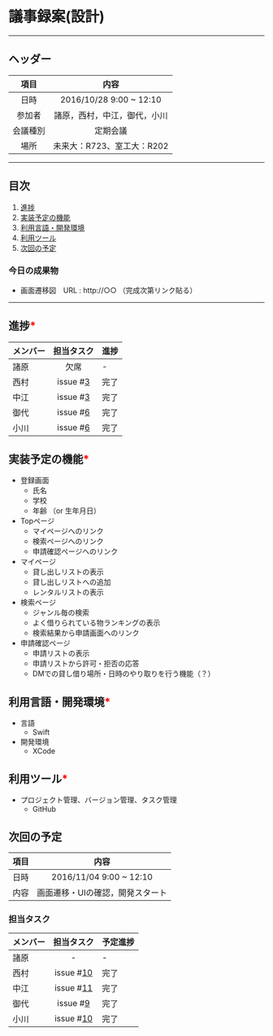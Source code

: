 # 議事録案(設計)
---
## ヘッダー
|項目|内容|
|:--:|:--:|
| 日時 | 2016/10/28 9:00 ~ 12:10|
| 参加者 | 諸原，西村，中江，御代，小川 |
| 会議種別 | 定期会議 |
| 場所 | 未来大：R723、室工大：R202 |

---
## 目次
1. [進捗](#ProgressReport)
1. [実装予定の機能](#anchar1)
2. [利用言語・開発環境](#anchar2)
3. [利用ツール](#anchar3)
4. [次回の予定](#anchar4)

### 今日の成果物
- 画面遷移図　URL : http://○○ （完成次第リンク貼る）

---

## <div id="ProgressReport"/> 進捗<font color = "red">*</font>

| メンバー | 担当タスク | 進捗 |
| :-- | :--: | :-- |
| 諸原 | 欠席 | - |
| 西村 | issue #[3](https://github.com/enpit2016fun/pbl_d/issues/3) | 完了 |
| 中江 | issue #[3](https://github.com/enpit2016fun/pbl_d/issues/3) | 完了 |
| 御代 | issue #[6](https://github.com/enpit2016fun/pbl_d/issues/6) | 完了 |
| 小川 | issue #[6](https://github.com/enpit2016fun/pbl_d/issues/6) | 完了 |


## <div id="anchar1"/>実装予定の機能<font color = "red">*</font>
- 登録画面
	- 氏名
	- 学校
	- 年齢 （or 生年月日）
- Topページ
	- マイページへのリンク
	- 検索ページへのリンク
	- 申請確認ページへのリンク
- マイページ
	- 貸し出しリストの表示
	- 貸し出しリストへの追加
	- レンタルリストの表示
- 検索ページ
	- ジャンル毎の検索
	- よく借りられている物ランキングの表示
	- 検索結果から申請画面へのリンク
- 申請確認ページ
	- 申請リストの表示
	- 申請リストから許可・拒否の応答
	- DMでの貸し借り場所・日時のやり取りを行う機能（？）

## <div id="anchar2"/>利用言語・開発環境<font color = "red">*</font>
- 言語
	- Swift
- 開発環境
	- XCode

## <div id="anchar3"/>利用ツール<font color = "red">*</font>
- プロジェクト管理、バージョン管理、タスク管理
	- GitHub

## <div id="anchar4"/>次回の予定
|項目|内容|
|:--:|:--:|
| 日時 | 2016/11/04  9:00 ~ 12:10|
| 内容 | 画面遷移・UIの確認，開発スタート |

### 担当タスク
| メンバー | 担当タスク | 予定進捗 |
| :-- | :--: | :-- |
| 諸原 | - | - |
| 西村 | issue #[10](https://github.com/enpit2016fun/pbl_d/issues/10) | 完了 |
| 中江 | issue #[11](https://github.com/enpit2016fun/pbl_d/issues/11) | 完了 |
| 御代 | issue #[9](https://github.com/enpit2016fun/pbl_d/issues/9) | 完了 |
| 小川 | issue #[10](https://github.com/enpit2016fun/pbl_d/issues/10) | 完了 |
